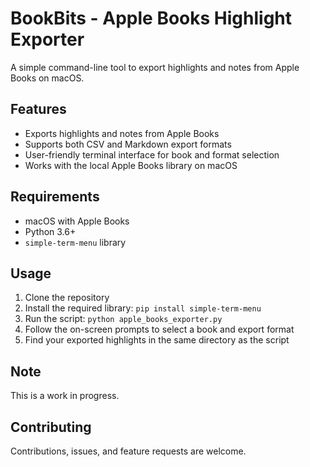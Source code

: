 # BookBits - Apple Books Highlight Exporter

A simple command-line tool to export highlights and notes from Apple Books on macOS.

## Features

- Exports highlights and notes from Apple Books
- Supports both CSV and Markdown export formats
- User-friendly terminal interface for book and format selection
- Works with the local Apple Books library on macOS

## Requirements

- macOS with Apple Books
- Python 3.6+
- `simple-term-menu` library

## Usage

1. Clone the repository
2. Install the required library: `pip install simple-term-menu`
3. Run the script: `python apple_books_exporter.py`
4. Follow the on-screen prompts to select a book and export format
5. Find your exported highlights in the same directory as the script

## Note

This is a work in progress.

## Contributing

Contributions, issues, and feature requests are welcome.
